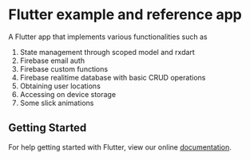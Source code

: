 # Flutter example and reference app
A Flutter app that implements various functionalities such as 
<ol>
  <li>State management through scoped model and rxdart</li>
  <li>Firebase email auth</li>
  <li>Firebase custom functions</li>
  <li>Firebase realitime database with basic CRUD operations</li>
  <li>Obtaining user locations</li>
  <li>Accessing on device storage</li>
  <li>Some slick animations</li>
</ol>

## Getting Started

For help getting started with Flutter, view our online
[documentation](https://flutter.io/).
